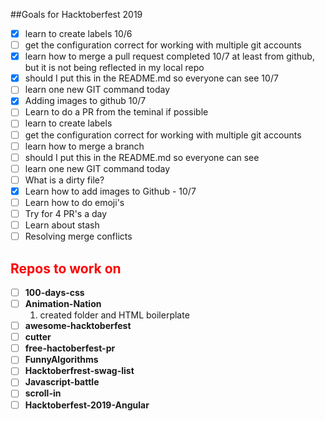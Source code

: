 ##Goals for Hacktoberfest 2019
 * [x] learn to create labels 10/6
 * [ ] get the configuration correct for working with multiple git accounts 
 * [x] learn how to merge a pull request
        completed 10/7 at least from github, but it is not being reflected in my local repo 
 * [x] should I put this in the README.md so everyone can see 10/7
 * [ ] learn one new GIT command today
 * [x]  Adding images to github 10/7
 * [ ]  Learn to do a PR from the teminal if possible
*  [ ] learn to create labels 
 * [ ] get the configuration correct for working with multiple git accounts 
 * [ ] learn how to merge a branch 
 * [ ] should I put this in the README.md so everyone can see 
 * [ ] learn one new GIT command today 
 * [ ] What is a dirty file?
 * [x] Learn how to add images to Github - 10/7
 * [ ] Learn how to do emoji's
 * [ ] Try for 4 PR's a day 
 * [ ] Learn about stash
 * [ ] Resolving merge conflicts

## <span style ="color:red">Repos to work on</span>  
 * [ ] **100-days-css**  
 * [ ] **Animation-Nation**
      1. created folder and HTML boilerplate 
 * [ ] **awesome-hacktoberfest**  
 * [ ] **cutter**  
 * [ ] **free-hactoberfest-pr**  
 * [ ] **FunnyAlgorithms**  
 * [ ] **Hacktoberfrest-swag-list**  
 * [ ] **Javascript-battle**  
 * [ ] **scroll-in**  
 * [ ] **Hacktoberfest-2019-Angular**